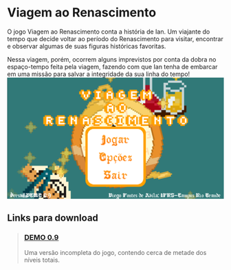 
# Viagem ao Renascimento

O jogo Viagem ao Renascimento conta a história de Ian. Um viajante do tempo que decide voltar ao período do Renascimento para visitar, encontrar e observar algumas de suas figuras históricas favoritas.
 
Nessa viagem, porém, ocorrem alguns imprevistos por conta da dobra no espaço-tempo feita pela viagem, fazendo com que Ian tenha de embarcar em uma missão para salvar a integridade da sua linha do tempo!
![Screenshot do menu principal na versão DEMO 0.9](./README-Installer_Files/Menu-DEMO.png)

## Links para download

>### [DEMO 0.9](https://github.com/DarkPixel100/DevJogosEnsinoHist/blob/master/README-Installer_Files/Viagem%20ao%20Renascimento%20DEMO%20-%20Instalador.exe?raw=true)
>
> Uma versão incompleta do jogo, contendo cerca de metade dos níveis totais.
